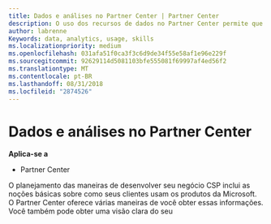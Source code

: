 ```yaml
---
title: Dados e análises no Partner Center | Partner Center
description: O uso dos recursos de dados no Partner Center permite que você compreenda melhor as necessidades dos clientes
author: labrenne
Keywords: data, analytics, usage, skills
ms.localizationpriority: medium
ms.openlocfilehash: 031afa51f0ca3f3c6d9de34f55e58af1e96e229f
ms.sourcegitcommit: 92629114d5081103bfe555081f69997af4ed56f2
ms.translationtype: MT
ms.contentlocale: pt-BR
ms.lasthandoff: 08/31/2018
ms.locfileid: "2874526"
---
```

# <a name="data-and-analytics-in-partner-center"></a>Dados e análises no Partner Center

**Aplica-se a**

- Partner Center

O planejamento das maneiras de desenvolver seu negócio CSP inclui as noções básicas sobre como seus clientes usam os produtos da Microsoft. O Partner Center oferece várias maneiras de você obter essas informações. Você também pode obter uma visão clara do seu 